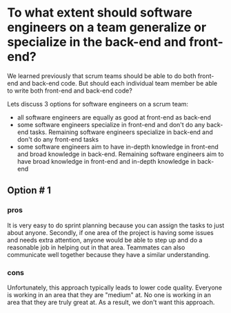 # To what extent should software engineers on a team generalize or specialize in the back-end and front-end?

We learned previously that scrum teams should be able to do both front-end and back-end code. But should each individual team member be able to write both front-end and back-end code?

Lets discuss 3 options for software engineers on a scrum team:
- all software engineers are equally as good at front-end as back-end
- some software engineers specialize in front-end and don't do any back-end tasks. Remaining software engineers specialize in back-end and don't do any front-end tasks
- some software engineers aim to have in-depth knowledge in front-end and broad knowledge in back-end. Remaining software engineers aim to have broad knowledge in front-end and in-depth knowledge in back-end

## Option # 1
### pros
It is very easy to do sprint planning because you can assign the tasks to just about anyone. Secondly, if one area of the project is having some issues and needs extra attention, anyone would be able to step up and do a reasonable job in helping out in that area. Teammates can also communicate well together because they have a similar understanding.

### cons
Unfortunately, this approach typically leads to lower code quality. Everyone is working in an area that they are "medium" at. No one is working in an area that they are truly great at. As a result, we don't want this approach.

